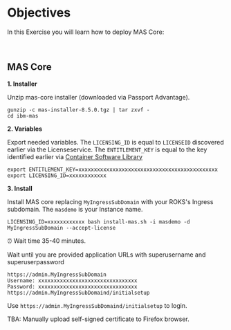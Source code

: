 # Objectives
In this Exercise you will learn how to deploy MAS Core:

<br>

## MAS Core

**1. Installer**

Unzip mas-core installer (downloaded via Passport Advantage).
```shell
gunzip -c mas-installer-8.5.0.tgz | tar zxvf -
cd ibm-mas
```

**2. Variables**

Export needed variables. The `LICENSING_ID` is equal to `LICENSEID` discovered earlier via the Licenseservice. The `ENTITLEMENT_KEY` is equal to the key identified earlier via [Container Software Library](https://myibm.ibm.com/products-services/containerlibrary)
```shell
export ENTITLEMENT_KEY=xxxxxxxxxxxxxxxxxxxxxxxxxxxxxxxxxxxxxxxxxxxxx
export LICENSING_ID=xxxxxxxxxxxx
```

**3. Install**

Install MAS core replacing `MyIngressSubDomain` with your ROKS's Ingress subdomain. The `masdemo` is your Instance name.
```shell
LICENSING_ID=xxxxxxxxxxxx bash install-mas.sh -i masdemo -d MyIngressSubDomain --accept-license
```

⏰ Wait time 35-40 minutes.

Wait until you are provided application URLs with superusername and superuserpassword
```console
https://admin.MyIngressSubDomain
Username: xxxxxxxxxxxxxxxxxxxxxxxxxxxxxxxx
Password: xxxxxxxxxxxxxxxxxxxxxxxxxxxxxxxx
https://admin.MyIngressSubDomaind/initialsetup
```
Use `https://admin.MyIngressSubDomaind/initialsetup` to login.

TBA: Manually upload self-signed certificate to Firefox browser.
